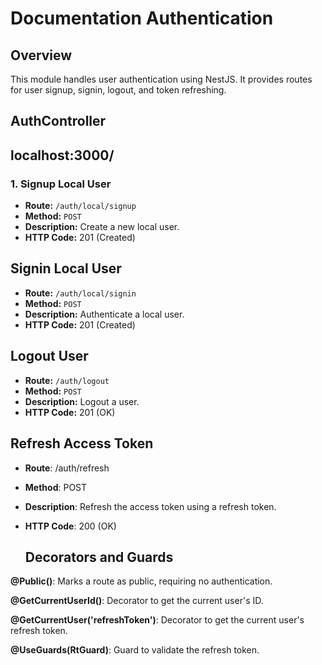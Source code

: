 # Documentation Authentication

## Overview

This module handles user authentication using NestJS. It provides routes for user signup, signin, logout, and token refreshing.

## AuthController


## localhost:3000/

### 1. Signup Local User

- **Route:** `/auth/local/signup`
- **Method:** `POST`
- **Description:** Create a new local user.
- **HTTP Code:** 201 (Created)

## Signin Local User

- **Route:** `/auth/local/signin`
- **Method:** `POST`
- **Description:** Authenticate a local user.
- **HTTP Code:** 201 (Created)

## Logout User

- **Route:** `/auth/logout`
- **Method:** `POST`
- **Description:** Logout a user.
- **HTTP Code:** 201 (OK)

## Refresh Access Token
- **Route**: /auth/refresh
- **Method**: POST
- **Description**: Refresh the access token using a refresh token.
- **HTTP Code**: 200 (OK)

  ## Decorators and Guards

**@Public()**: Marks a route as public, requiring no authentication.

**@GetCurrentUserId()**: Decorator to get the current user's ID.

**@GetCurrentUser('refreshToken')**: Decorator to get the current user's refresh token.

**@UseGuards(RtGuard)**: Guard to validate the refresh token.
